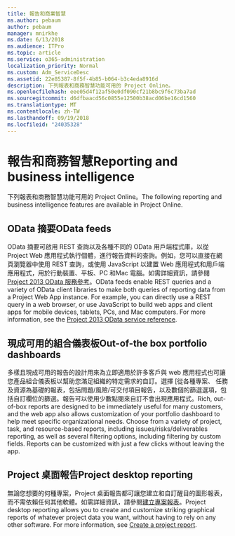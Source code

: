 ```yaml
---
title: 報告和商業智慧
ms.author: pebaum
author: pebaum
manager: mnirkhe
ms.date: 6/13/2018
ms.audience: ITPro
ms.topic: article
ms.service: o365-administration
localization_priority: Normal
ms.custom: Adm_ServiceDesc
ms.assetid: 22e85387-8f5f-4b85-b064-b3c4eda8916d
description: 下列報表和商務智慧功能可用的 Project Online。
ms.openlocfilehash: eee05d4f12af50e0df090cf21b8bc9f6c73ba7ad
ms.sourcegitcommit: d6dfbaacd56c0855e12500b38acd06be16cd1560
ms.translationtype: MT
ms.contentlocale: zh-TW
ms.lasthandoff: 09/19/2018
ms.locfileid: "24035328"
---
```

# <a name="reporting-and-business-intelligence"></a><span data-ttu-id="d337a-103">報告和商務智慧</span><span class="sxs-lookup"><span data-stu-id="d337a-103">Reporting and business intelligence</span></span>

<span data-ttu-id="d337a-104">下列報表和商務智慧功能可用的 Project Online。</span><span class="sxs-lookup"><span data-stu-id="d337a-104">The following reporting and business intelligence features are available in Project Online.</span></span>
  
## <a name="odata-feeds"></a><span data-ttu-id="d337a-105">OData 摘要</span><span class="sxs-lookup"><span data-stu-id="d337a-105">OData feeds</span></span>
<span data-ttu-id="d337a-106"><a name="bkmk_ODataFeeds"> </a></span><span class="sxs-lookup"><span data-stu-id="d337a-106"></span></span>

<span data-ttu-id="d337a-p101">OData 摘要可啟用 REST 查詢以及各種不同的 OData 用戶端程式庫，以從 Project Web 應用程式執行個體，進行報告資料的查詢。例如，您可以直接在網頁瀏覽器中使用 REST 查詢，或使用 JavaScript 以建置 Web 應用程式和用戶端應用程式，用於行動裝置、平板、PC 和Mac 電腦。如需詳細資訊，請參閱[Project 2013 OData 服務參考](http://go.microsoft.com/fwlink/?LinkID=823655&amp;clcid=0x409)。</span><span class="sxs-lookup"><span data-stu-id="d337a-p101">OData feeds enable REST queries and a variety of OData client libraries to make both queries of reporting data from a Project Web App instance. For example, you can directly use a REST query in a web browser, or use JavaScript to build web apps and client apps for mobile devices, tablets, PCs, and Mac computers. For more information, see the [Project 2013 OData service reference](http://go.microsoft.com/fwlink/?LinkID=823655&amp;clcid=0x409).</span></span>
  
## <a name="out-of-the-box-portfolio-dashboards"></a><span data-ttu-id="d337a-110">現成可用的組合儀表板</span><span class="sxs-lookup"><span data-stu-id="d337a-110">Out-of-the box portfolio dashboards</span></span>
<span data-ttu-id="d337a-111"><a name="bkmk_OutOfTheBoxPortfolioDashboards"> </a></span><span class="sxs-lookup"><span data-stu-id="d337a-111"></span></span>

<span data-ttu-id="d337a-p102">多樣且現成可用的報告的設計用來為立即適用於許多客戶與 web 應用程式也可讓您產品組合儀表板以幫助您滿足組織的特定需求的自訂。選擇 [從各種專案、 任務及資源為基礎的報表，包括問題/風險/可交付項目報告，以及數個的篩選選項，包括自訂欄位的篩選。報告可以使用少數點閱來自訂不會出現應用程式。</span><span class="sxs-lookup"><span data-stu-id="d337a-p102">Rich, out-of-box reports are designed to be immediately useful for many customers, and the web app also allows customization of your portfolio dashboard to help meet specific organizational needs. Choose from a variety of project, task, and resource-based reports, including issues/risks/deliverables reporting, as well as several filtering options, including filtering by custom fields. Reports can be customized with just a few clicks without leaving the app.</span></span> 
  
## <a name="project-desktop-reporting"></a><span data-ttu-id="d337a-115">Project 桌面報告</span><span class="sxs-lookup"><span data-stu-id="d337a-115">Project desktop reporting</span></span>
<span data-ttu-id="d337a-116"><a name="bkmk_ProjectDesktopReporting"> </a></span><span class="sxs-lookup"><span data-stu-id="d337a-116"><a name="bkmk_ProjectDesktopReporting"> </a></span></span>

<span data-ttu-id="d337a-p103">無論您想要的何種專案，Project 桌面報告都可讓您建立和自訂醒目的圖形報表，而不需依賴任何其他軟體。如需詳細資訊，請參閱[建立專案報表](http://go.microsoft.com/fwlink/?LinkID=823657&amp;clcid=0x409)。</span><span class="sxs-lookup"><span data-stu-id="d337a-p103">Project desktop reporting allows you to create and customize striking graphical reports of whatever project data you want, without having to rely on any other software. For more information, see [Create a project report](http://go.microsoft.com/fwlink/?LinkID=823657&amp;clcid=0x409).</span></span>
  

